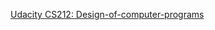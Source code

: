 [Udacity CS212: Design-of-computer-programs
](https://www.udacity.com/course/design-of-computer-programs--cs212
)